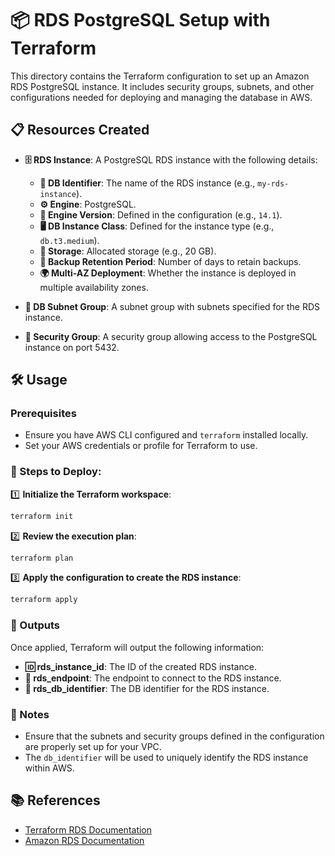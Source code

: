 
# 📦 RDS PostgreSQL Setup with Terraform

This directory contains the Terraform configuration to set up an Amazon RDS PostgreSQL instance. It includes security groups, subnets, and other configurations needed for deploying and managing the database in AWS.

## 📋 Resources Created

- **🗄️ RDS Instance**: A PostgreSQL RDS instance with the following details:
  - **🔖 DB Identifier**: The name of the RDS instance (e.g., `my-rds-instance`).
  - **⚙️ Engine**: PostgreSQL.
  - **📅 Engine Version**: Defined in the configuration (e.g., `14.1`).
  - **🖥️ DB Instance Class**: Defined for the instance type (e.g., `db.t3.medium`).
  - **💾 Storage**: Allocated storage (e.g., 20 GB).
  - **🔄 Backup Retention Period**: Number of days to retain backups.
  - **🌍 Multi-AZ Deployment**: Whether the instance is deployed in multiple availability zones.

- **📂 DB Subnet Group**: A subnet group with subnets specified for the RDS instance.

- **🔐 Security Group**: A security group allowing access to the PostgreSQL instance on port 5432.

## 🛠️ Usage

### Prerequisites

- Ensure you have AWS CLI configured and `terraform` installed locally.
- Set your AWS credentials or profile for Terraform to use.

### 🚀 Steps to Deploy:

1️⃣ **Initialize the Terraform workspace**:
   ```bash
   terraform init
   ```

2️⃣ **Review the execution plan**:
   ```bash
   terraform plan
   ```

3️⃣ **Apply the configuration to create the RDS instance**:
   ```bash
   terraform apply
   ```

### 📝 Outputs

Once applied, Terraform will output the following information:

- **🆔 rds_instance_id**: The ID of the created RDS instance.
- **🔗 rds_endpoint**: The endpoint to connect to the RDS instance.
- **🔖 rds_db_identifier**: The DB identifier for the RDS instance.

### 📌 Notes

- Ensure that the subnets and security groups defined in the configuration are properly set up for your VPC.
- The `db_identifier` will be used to uniquely identify the RDS instance within AWS.

## 📚 References

- [Terraform RDS Documentation](https://registry.terraform.io/providers/hashicorp/aws/latest/docs/resources/db_instance)
- [Amazon RDS Documentation](https://aws.amazon.com/rds/postgresql/)
